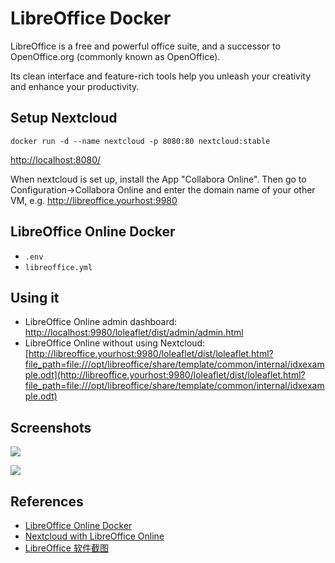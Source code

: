 # LibreOffice Docker

LibreOffice is a free and powerful office suite, and a successor to OpenOffice.org (commonly known as OpenOffice).

Its clean interface and feature-rich tools help you unleash your creativity and enhance your productivity.

## Setup Nextcloud
```
docker run -d --name nextcloud -p 8080:80 nextcloud:stable
```
[http://localhost:8080/](http://localhost:8080/)

When nextcloud is set up, install the App "Collabora Online". Then go to Configuration->Collabora Online and enter the domain name of your other VM, e.g. http://libreoffice.yourhost:9980

## LibreOffice Online Docker
- `.env`
- `libreoffice.yml`

## Using it
- LibreOffice Online admin dashboard: [http://localhost:9980/loleaflet/dist/admin/admin.html](http://localhost:9980/loleaflet/dist/admin/admin.html)
- LibreOffice Online without using Nextcloud: [http://libreoffice.yourhost:9980/loleaflet/dist/loleaflet.html?file_path=file:///opt/libreoffice/share/template/common/internal/idxexample.odt](http://libreoffice.yourhost:9980/loleaflet/dist/loleaflet.html?file_path=file:///opt/libreoffice/share/template/common/internal/idxexample.odt)

## Screenshots
![](https://zh-cn.libreoffice.org/assets/Uploads/zh-cn/screenshots/writer/writer-main-sidebar.png)

![](https://zh-cn.libreoffice.org/assets/Uploads/zh-cn/screenshots/writer/writer-style-outline-gallary.png)

## References
- [LibreOffice Online Docker](https://hub.docker.com/r/libreoffice/online/)
- [Nextcloud with LibreOffice Online](https://github.com/smehrbrodt/nextcloud-libreoffice-online)
- [LibreOffice 软件截图](https://zh-cn.libreoffice.org/discover/page-826/)